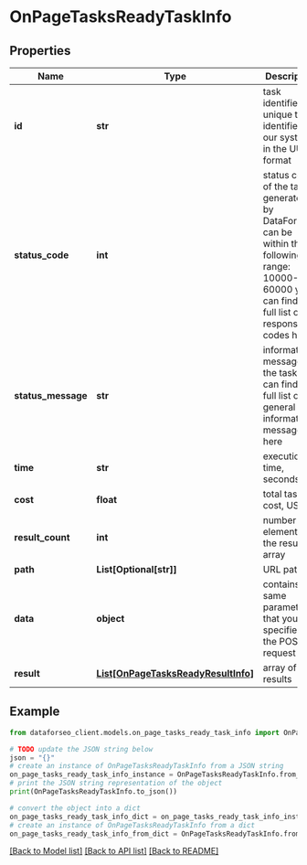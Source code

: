 # OnPageTasksReadyTaskInfo


## Properties

Name | Type | Description | Notes
------------ | ------------- | ------------- | -------------
**id** | **str** | task identifier unique task identifier in our system in the UUID format | [optional] 
**status_code** | **int** | status code of the task generated by DataForSEO, can be within the following range: 10000-60000 you can find the full list of the response codes here | [optional] 
**status_message** | **str** | informational message of the task you can find the full list of general informational messages here | [optional] 
**time** | **str** | execution time, seconds | [optional] 
**cost** | **float** | total tasks cost, USD | [optional] 
**result_count** | **int** | number of elements in the result array | [optional] 
**path** | **List[Optional[str]]** | URL path | [optional] 
**data** | **object** | contains the same parameters that you specified in the POST request | [optional] 
**result** | [**List[OnPageTasksReadyResultInfo]**](OnPageTasksReadyResultInfo.md) | array of results | [optional] 

## Example

```python
from dataforseo_client.models.on_page_tasks_ready_task_info import OnPageTasksReadyTaskInfo

# TODO update the JSON string below
json = "{}"
# create an instance of OnPageTasksReadyTaskInfo from a JSON string
on_page_tasks_ready_task_info_instance = OnPageTasksReadyTaskInfo.from_json(json)
# print the JSON string representation of the object
print(OnPageTasksReadyTaskInfo.to_json())

# convert the object into a dict
on_page_tasks_ready_task_info_dict = on_page_tasks_ready_task_info_instance.to_dict()
# create an instance of OnPageTasksReadyTaskInfo from a dict
on_page_tasks_ready_task_info_from_dict = OnPageTasksReadyTaskInfo.from_dict(on_page_tasks_ready_task_info_dict)
```
[[Back to Model list]](../README.md#documentation-for-models) [[Back to API list]](../README.md#documentation-for-api-endpoints) [[Back to README]](../README.md)


